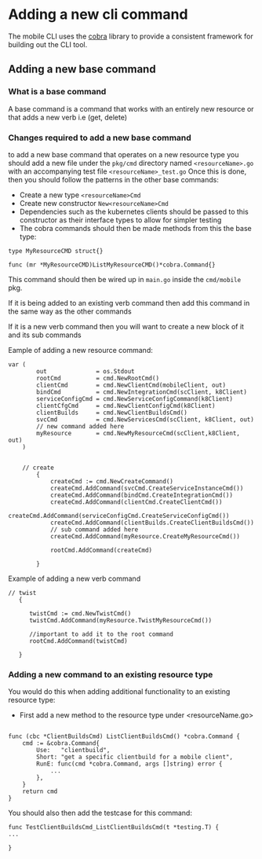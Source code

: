 # Adding a new cli command


The mobile CLI uses the [cobra](https://github.com/spf13/cobra) library to provide a consistent framework for building out the CLI tool.


## Adding a new base command
### What is a base command
A base command is a command that works with an entirely new resource or that adds a new verb i.e (get, delete)
### Changes required to add a new base command
to add a new base command that operates on a new resource type you should add a new file under the ```pkg/cmd``` directory
named ```<resourceName>.go``` with an accompanying test file ```<resourceName>_test.go```
Once this is done, then you should follow the patterns in the other base commands:

- Create a new type  ```<resourceName>Cmd```
- Create new constructor ```New<resourceName>Cmd``` 
- Dependencies such as the kubernetes clients should be passed to this constructor as their interface types to allow for simpler testing
- The cobra commands should then be made methods from this the base type:

```
type MyResourceCMD struct{}

func (mr *MyResourceCMD)ListMyResourceCMD()*cobra.Command{}

```

This command should then be wired up in ```main.go``` inside the ```cmd/mobile``` pkg. 

If it is being added to an existing verb command then add this command in the same way as the other commands

If it is a new verb command then you will want to create a new block of it and its sub commands

Eample of adding a new resource command:

```
var (
		out              = os.Stdout
		rootCmd          = cmd.NewRootCmd()
		clientCmd        = cmd.NewClientCmd(mobileClient, out)
		bindCmd          = cmd.NewIntegrationCmd(scClient, k8Client)
		serviceConfigCmd = cmd.NewServiceConfigCommand(k8Client)
		clientCfgCmd     = cmd.NewClientConfigCmd(k8Client)
		clientBuilds     = cmd.NewClientBuildsCmd()
		svcCmd           = cmd.NewServicesCmd(scClient, k8Client, out)
		// new command added here
		myResource       = cmd.NewMyResourceCmd(scClient,k8Client, out)
	)
	
	
	// create
    	{
    		createCmd := cmd.NewCreateCommand()
    		createCmd.AddCommand(svcCmd.CreateServiceInstanceCmd())
    		createCmd.AddCommand(bindCmd.CreateIntegrationCmd())
    		createCmd.AddCommand(clientCmd.CreateClientCmd())
    		createCmd.AddCommand(serviceConfigCmd.CreateServiceConfigCmd())
    		createCmd.AddCommand(clientBuilds.CreateClientBuildsCmd())
    		// sub command added here
    		createCmd.AddCommand(myResource.CreateMyResourceCmd())
    		
    		rootCmd.AddCommand(createCmd)
    
    	}

```


Example of adding a new verb command


```
// twist
   {
   
      twistCmd := cmd.NewTwistCmd()
      twistCmd.AddCommand(myResource.TwistMyResourceCmd())
      
      //important to add it to the root command
      rootCmd.AddCommand(twistCmd)
   
   }

```


### Adding a new command to an existing resource type

You would do this when adding additional functionality to an existing resource type:

- First add a new method to the resource type under <resourceName.go>
```

func (cbc *ClientBuildsCmd) ListClientBuildsCmd() *cobra.Command {
	cmd := &cobra.Command{
		Use:   "clientbuild",
		Short: "get a specific clientbuild for a mobile client",
		RunE: func(cmd *cobra.Command, args []string) error {
			...
		},
	}
	return cmd
}

```

You should also then add the testcase for this command:

```
func TestClientBuildsCmd_ListClientBuildsCmd(t *testing.T) {
...

}

```

